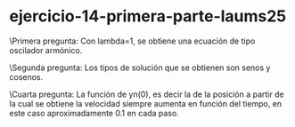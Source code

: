 # ejercicio-14-primera-parte-laums25

\Primera pregunta: Con lambda=1, se obtiene una ecuación de tipo oscilador armónico.

\Segunda pregunta: Los tipos de solución que se obtienen son senos y cosenos.

\Cuarta pregunta: La función de yn(0), es decir la de la posición a partir de la cual se obtiene la velocidad siempre aumenta en función del tiempo, en este caso aproximadamente 0.1 en cada paso.
